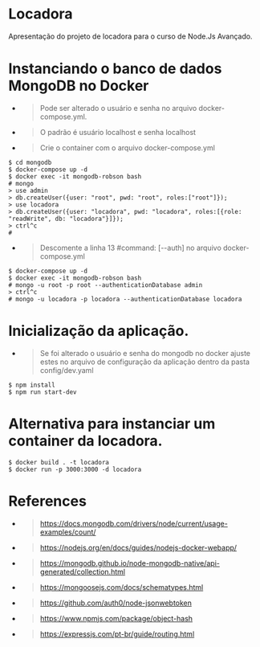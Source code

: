 # Locadora
Apresentação do projeto de locadora para o curso de Node.Js Avançado.

# Instanciando o banco de dados MongoDB no Docker
- > Pode ser alterado o usuário e senha no arquivo docker-compose.yml.
- > O padrão é usuário localhost e senha localhost

- > Crie o container com o arquivo docker-compose.yml
```shell
$ cd mongodb
$ docker-compose up -d
$ docker exec -it mongodb-robson bash
# mongo
> use admin
> db.createUser({user: "root", pwd: "root", roles:["root"]});
> use locadora
> db.createUser({user: "locadora", pwd: "locadora", roles:[{role: "readWrite", db: "locadora"}]});
> ctrl^c
#
```
- > Descomente a linha 13 #command: [--auth] no arquivo docker-compose.yml
```shell
$ docker-compose up -d
$ docker exec -it mongodb-robson bash
# mongo -u root -p root --authenticationDatabase admin
> ctrl^c
# mongo -u locadora -p locadora --authenticationDatabase locadora
```

# Inicialização da aplicação.
- > Se foi alterado o usuário e senha do mongodb no docker ajuste estes no arquivo de configuração da aplicação dentro da pasta config/dev.yaml

 ```shell
$ npm install
$ npm run start-dev
 ```

 # Alternativa para instanciar um container da locadora.

  ```shell
$ docker build . -t locadora
$ docker run -p 3000:3000 -d locadora
 ```

 # References
 - > https://docs.mongodb.com/drivers/node/current/usage-examples/count/
 - > https://nodejs.org/en/docs/guides/nodejs-docker-webapp/
 - > https://mongodb.github.io/node-mongodb-native/api-generated/collection.html
 - > https://mongoosejs.com/docs/schematypes.html
 - > https://github.com/auth0/node-jsonwebtoken
 - > https://www.npmjs.com/package/object-hash
 - > https://expressjs.com/pt-br/guide/routing.html